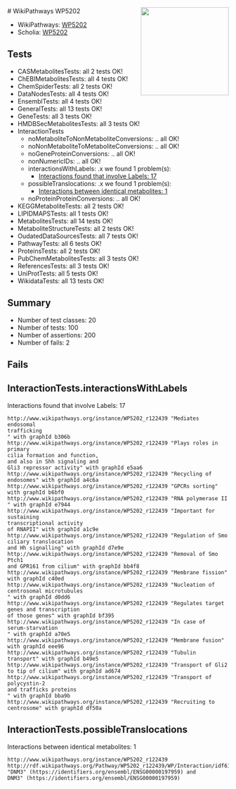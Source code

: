 <img style="float: right; width: 200px" src="https://upload.wikimedia.org/wikipedia/commons/thumb/8/83/Wplogo_with_text_500.png/640px-Wplogo_with_text_500.png" />
# WikiPathways WP5202

* WikiPathways: [WP5202](https://new.wikipathways.org/pathways/WP5202)
* Scholia: [WP5202](https://scholia.toolforge.org/wikipathways/WP5202)
## Tests
* CASMetabolitesTests: all 2 tests OK!
* ChEBIMetabolitesTests: all 4 tests OK!
* ChemSpiderTests: all 2 tests OK!
* DataNodesTests: all 4 tests OK!
* EnsemblTests: all 4 tests OK!
* GeneralTests: all 13 tests OK!
* GeneTests: all 3 tests OK!
* HMDBSecMetabolitesTests: all 3 tests OK!
* InteractionTests
    * noMetaboliteToNonMetaboliteConversions: .. all OK!
    * noNonMetaboliteToMetaboliteConversions: .. all OK!
    * noGeneProteinConversions: .. all OK!
    * nonNumericIDs: .. all OK!
    * interactionsWithLabels: .x we found 1 problem(s):
        * [Interactions found that involve Labels: 17](#fe97a8bf)
    * possibleTranslocations: .x we found 1 problem(s):
        * [Interactions between identical metabolites: 1](#d59038c4)
    * noProteinProteinConversions: .. all OK!
* KEGGMetaboliteTests: all 2 tests OK!
* LIPIDMAPSTests: all 1 tests OK!
* MetabolitesTests: all 14 tests OK!
* MetaboliteStructureTests: all 2 tests OK!
* OudatedDataSourcesTests: all 7 tests OK!
* PathwayTests: all 6 tests OK!
* ProteinsTests: all 2 tests OK!
* PubChemMetabolitesTests: all 3 tests OK!
* ReferencesTests: all 3 tests OK!
* UniProtTests: all 5 tests OK!
* WikidataTests: all 13 tests OK!


## Summary

* Number of test classes: 20
* Number of tests: 100
* Number of assertions: 200
* Number of fails: 2

## Fails

<a name="fe97a8bf" />

## InteractionTests.interactionsWithLabels

Interactions found that involve Labels: 17
```
http://www.wikipathways.org/instance/WP5202_r122439 "Mediates endosomal 
trafficking
" with graphId b306b
http://www.wikipathways.org/instance/WP5202_r122439 "Plays roles in primary 
cilia formation and function, 
and also in Shh signaling and 
Gli3 repressor activity" with graphId e5aa6
http://www.wikipathways.org/instance/WP5202_r122439 "Recycling of endosomes" with graphId a4c6a
http://www.wikipathways.org/instance/WP5202_r122439 "GPCRs sorting" with graphId b6bf0
http://www.wikipathways.org/instance/WP5202_r122439 "RNA polymerase II
" with graphId e7944
http://www.wikipathways.org/instance/WP5202_r122439 "Important for sustaining 
transcriptional activity 
of RNAPII" with graphId a1c9e
http://www.wikipathways.org/instance/WP5202_r122439 "Regulation of Smo ciliary translocation
and Hh signalling" with graphId d7e9e
http://www.wikipathways.org/instance/WP5202_r122439 "Removal of Smo Ptch1 
and GPR161 from cilium" with graphId bb4f8
http://www.wikipathways.org/instance/WP5202_r122439 "Membrane fission" with graphId c40ed
http://www.wikipathways.org/instance/WP5202_r122439 "Nucleation of 
centrosomal microtubules
" with graphId d0dd6
http://www.wikipathways.org/instance/WP5202_r122439 "Regulates target genes and transcription
of those genes" with graphId bf395
http://www.wikipathways.org/instance/WP5202_r122439 "In case of 
serum-starvation
" with graphId a70e5
http://www.wikipathways.org/instance/WP5202_r122439 "Membrane fusion" with graphId eee96
http://www.wikipathways.org/instance/WP5202_r122439 "Tubulin transport" with graphId b49e5
http://www.wikipathways.org/instance/WP5202_r122439 "Transport of Gli2
to tip of cilium" with graphId ad674
http://www.wikipathways.org/instance/WP5202_r122439 "Transport of polycystin-2 
and trafficks proteins
" with graphId bba9b
http://www.wikipathways.org/instance/WP5202_r122439 "Recruiting to 
centrosome" with graphId df50a
```

<a name="d59038c4" />

## InteractionTests.possibleTranslocations

Interactions between identical metabolites: 1
```
http://www.wikipathways.org/instance/WP5202_r122439 http://rdf.wikipathways.org/Pathway/WP5202_r122439/WP/Interaction/idf6196263 "DNM3" (https://identifiers.org/ensembl/ENSG00000197959) and 
DNM3" (https://identifiers.org/ensembl/ENSG00000197959)
```

